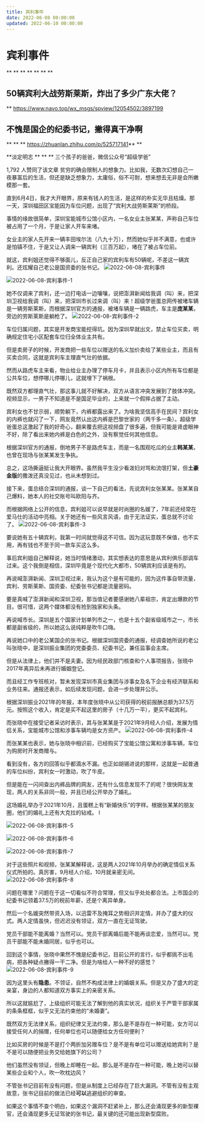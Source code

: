 ```yaml
---
title: 宾利事件
date: 2022-06-08 00:00:00
updated: 2022-06-10 00:00:00
---
```



# 宾利事件
**
**
**
**
**
**
**
## 50辆宾利大战劳斯莱斯，炸出了多少广东大佬？
**
https://www.navo.top/wx_msgs/spview/12054502/3897199

## 不愧是国企的纪委书记，撇得真干净啊
**
**
**
https://zhuanlan.zhihu.com/p/525717141**
**

**淡定明志
**
**
**
三个孩子的爸爸，微信公众号“超级学爸”

1,792 人赞同了该文章
贫穷的确会限制人的想象力。比如我，无数次幻想自己一夜暴富后的生活，但还是缺乏想象力，太庸俗，俗不可耐，想来想去无非是会所嫩模那一套。


直到6月4日，我才大开眼界，原来有钱人的生活，是这样的朴实无华且枯燥。那一天，深圳福田区宝能因为车位问题，出现了“宾利大战劳斯莱斯”的桥段。

事情的缘故很简单，深圳宝能城市公馆小区内，一名女业主张某某，声称自己车位被占用了一个月，于是让家人开车来堵。

女业主的家人先开来一辆丰田埃尔法（八九十万），然而她似乎并不满意，也或许是怕镇不住，于是又让人调来一辆宾利（三百万起），堵在了被占车位前。

就这，宾利姐还觉得不够面儿，反正自己家的宾利车有50辆呢，不差这一辆宾利。还炫耀自己老公是国资委的张书记。
![2022-06-08-宾利事件](assets/2022-06-08-宾利事件.jpeg)

![2022-06-08-宾利事件-1](assets/2022-06-08-宾利事件-1.jpeg)

她不仅调来了宾利，还一边打电话一边嚷嚷，说把澎湃新闻给我调（叫）来，把深圳卫视给我调（叫）来，把深圳市长过来调（叫）来！超级学爸蛋总网传被堵车辆是一辆劳斯莱斯，而根据深圳官方的通报，被堵车辆是一辆路虎，车主是**庞某某**，旁边的劳斯莱斯是躺枪了。
![2022-06-08-宾利事件-2](assets/2022-06-08-宾利事件-2.jpeg)

车位归属问题，其实是开发商宝能挖得坑。因为深圳早就出文，禁止车位买卖，明确规定住宅小区配套车位归全体业主共有。

但是卖房子的时候，开发商把一些车位以赠送的名义加价卖给了某些业主，而且有买卖合同，这就是宾利车主理直气壮的依据。

然而从路虎车主来看，物业给业主办理了停车月卡，并且表示小区内所有车位都是公共车位，想停哪儿停哪儿，这就埋下了祸根。

既然双方都理直气壮，那这事儿就不好解决，双方从语言冲突发展到了肢体冲突。视频显示，一男子不知道是不是国足毕业的，上来就一个假摔占据了主动。

宾利女也不甘示弱，顺势躺下，内裤都露出来了。为啥我坚信高手在民间？宾利女的内裤也就闪了一下，网友竟然认出这内裤是巴黎世家的（两千多一条）。超级学爸蛋总这激起了我的好奇心，翻来覆去把这视频盘了很多遍，但我可能是肾虚眼神不好，除了看出来她内裤是白色的之外，没有察觉任何其他信息。

根据深圳官方的通报，倒地男子不是路虎车主，而是一名围观吃瓜的业主**韩某某**，也曾在现场与张某某发生争执。

总之，这场撕逼挺让我大开眼界。虽然我平生没少看泼妇对骂和流氓打架，但**土豪金版**的撒泼还真没见过，也从未想到过。

接下来，蛋总结合深圳的通报，谈一下自己的看法，先说宾利女张某某。张某某自己爆料，她本人的社交账号叫欧阳与齐。

而根据网络上公开的信息，宾利姐可以说早就是时尚圈的名媛了，7年前还经常在爱马仕的活动中亮相。关于她还有一些风言风语，由于无法证实，蛋总就不讨论了。
![2022-06-08-宾利事件-3](assets/2022-06-08-宾利事件-3.jpeg)

要说她有五十辆宾利，我第一时间就觉得这不可信。因为这玩意既不保值，也不实用，再有钱也不至于同一款车买这么多。

事后宾利姐自己解释说，她当时情绪激动，其实想表达的意思是从宾利俱乐部调车过来。这个我倒是相信，深圳毕竟是个现代化大都市，50辆宾利应该是有的。

再说喊澎湃新闻、深圳卫视过来，我认为这个是有可能的，因为这件事自带流量，宾利、劳斯莱斯、国资委、纪委张书记都是流量密码。

要是真喊了澎湃新闻和深圳卫视，那当值记者要感谢她八辈祖宗，肯定出爆款的节目。很可惜，这两个媒体都没有抢到独家和头条。

再说喊市长。深圳是五个国家计划单列市之一，也是十五个副省级城市之一，市长都是副省级的，所以她这么说纯粹是吹牛口嗨。

再说她口中的老公某国企的张书记。根据深圳国资委的通报，经调查她所说的老公叫张晓中，是深圳振业集团的党委委员、纪委书记，兼任监事会主席。

但是从法律上，他们并不是夫妻。因为经民政部门核查和个人事项报告，张晓中2017年离异后未再进行婚姻登记。

而且经工作专班核对，暂未发现深圳市真业集团与涉事女及名下企业有经济联系和业务往来。通报还表示，如后续发现问题，会进一步处理并公示。

根据深圳振业2021年的年报，本年度张晓中从公司获得的税前报酬总额为37.5万元。按照这个收入，肯定是买不起这里的房子（十几万一平），更买不起宾利。

而张晓中在接受记者采访时表示，其与张某某是于2021年9月经人介绍，发展为情侣关系，宝能城市公馆和涉事车辆均是女方资产。
![2022-06-08-宾利事件-4](assets/2022-06-08-宾利事件-4.jpeg)

而张某某也表示，她与张晓中相识前，已经购买了宝能公馆公寓和涉事车辆，车位为购房时开发商赠与。

看到没有，各方的回答似乎都滴水不漏。也正如胡锡进说的那样，这就是一起普通的车位纠纷，宾利女一时激动，吹了牛皮。

但是能在一闪间查出内裤品牌的网友，还有什么信息发现不了的呢？很快网友发现，两人的关系非同一般，并且已经公开举办了婚礼。

这场婚礼举办于2021年10月，且蛋糕上有“新婚快乐”的字样。根据张某某的朋友圈，他们的婚礼上还有大克拉的钻戒。
l

![2022-06-08-宾利事件-5](assets/2022-06-08-宾利事件-5.jpeg)

![2022-06-08-宾利事件-6](assets/2022-06-08-宾利事件-6.jpeg)

![2022-06-08-宾利事件-7](assets/2022-06-08-宾利事件-7.jpeg)

对于这些照片和视频，张某某解释说，这是两人2021年10月举办的确定情侣关系仪式所拍的。真厉害，9月经人介绍，10月就亲密无间。
![2022-06-08-宾利事件-8](assets/2022-06-08-宾利事件-8.jpeg)

问题在哪里？问题在于这一切看似不符合常理，但又似乎处处都合法。上市国企的纪委书记领着37.5万的税前年薪，还是个离异单身。

然后一个名媛突然带资入场，以迅雷不及掩耳之势相识并定情，并办了盛大的仪式。两人定情虽快，但迟迟没有领证，双方一直在无证驾驶。

党员干部能不能离婚？当然可以。党员干部离婚后能不能再谈恋爱，当然可以。党员干部能不能未婚同居，似乎也可以。

回到这个事情，张晓中果然不愧是纪委书记，目前公开的言行，似乎都挑不出毛病，把各种疑点撇得一干二净。但是为啥给人一种不好的感觉？
![2022-06-08-宾利事件-9](assets/2022-06-08-宾利事件-9.jpeg)

因为这里头有**隐患**。不领证，自然不构成法律上的婚姻关系。但是又办了盛大的定亲宴，身边的人都知道双方事实上的亲密关系。

所以这就尴尬了，上级组织可能无法了解到他的真实状况，组织关于严管干部家属的条条框框，似乎又无法约束他的“未婚妻”。

既然双方无法律关系，组织纪律又无法约束，那么是不是存在一种可能，女方可以接受任何人的捐赠，任何单位也可以随便给女方任何便利？

比如买房的时候是不是打个两折加另赠车位？是不是有单位可以赠送给她宾利？是不是可以随便把业务交给她旗下的公司？

他们虽然没有领证，但晚上却睡在一起。那么是不是存在一种可能，晚上她可以替某些企业和个人，吹一吹枕边风？

不管张书记目前有没有问题，但是从制度上已经存在了巨大漏洞。不管有没有主观故意，张书记目前的做法已经**可以**逃避组织的审查。

如果这个事情不查个明白，如果这个漏洞不赶紧补上，那么还会涌现更多的新型裸官，还会涌现更多无证驾驶的张书记，最关键的还可能出现新型腐败。
